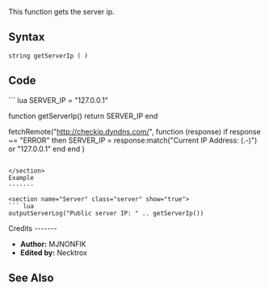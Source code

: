 <lowercasetitle/>

This function gets the server ip.

Syntax
------

``` string
string getServerIp ( )
```

Code
----

<section name="Server" class="server" show="true">
``` lua
SERVER_IP = "127.0.0.1"

function getServerIp()
    return SERVER_IP
end

fetchRemote("http://checkip.dyndns.com/",
    function (response)
        if response ~= "ERROR" then
            SERVER_IP = response:match("<body>Current IP Address: (.-)</body>") or "127.0.0.1"
        end
    end
)
```

</section>
Example
-------

<section name="Server" class="server" show="true">
``` lua
outputServerLog("Public server IP: " .. getServerIp())
```

</section>
Credits
-------

-   **Author:** MJNONFIK
-   **Edited by:** Necktrox

See Also
--------
